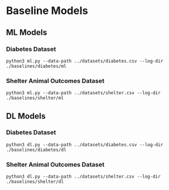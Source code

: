 

# Baseline Models

## ML Models

### Diabetes Dataset

```
python3 ml.py --data-path ../datasets/diabetes.csv --log-dir ./baselines/diabetes/ml
```

### Shelter Animal Outcomes Dataset

```
python3 ml.py --data-path ../datasets/shelter.csv --log-dir ./baselines/shelter/ml
```

## DL Models


### Diabetes Dataset

```
python3 dl.py --data-path ../datasets/diabetes.csv --log-dir ./baselines/diabetes/dl

```

### Shelter Animal Outcomes Dataset

```
python3 dl.py --data-path ../datasets/shelter.csv --log-dir ./baselines/shelter/dl

```